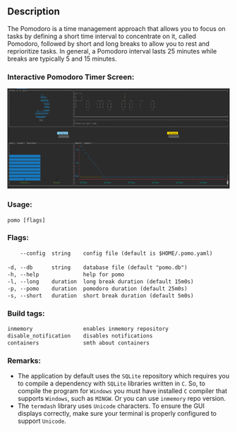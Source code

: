 ## Description
The Pomodoro is a time management approach that allows you to focus
on tasks by defining a short time interval to concentrate on it, called
Pomodoro, followed by short and long breaks to allow you to rest and
reprioritize tasks. In general, a Pomodoro interval lasts 25 minutes while
breaks are typically 5 and 15 minutes.

### Interactive Pomodoro Timer Screen:

![Pomodoro Screen](https://github.com/karapetianash/pomodoro-cli/blob/main/pomoFinalScreen.PNG "Pomodoro Screen")

### Usage:
    pomo [flags]

### Flags:

        --config  string    config file (default is $HOME/.pomo.yaml)

    -d, --db      string    database file (default "pomo.db")
    -h, --help              help for pomo
    -l, --long    duration  long break duration (default 15m0s)
    -p, --pomo    duration  pomodoro duration (default 25m0s)
    -s, --short   duration  short break duration (default 5m0s)

### Build tags:
    inmemory                enables inmemory repository
    disable_notification    disables notifications
    containers              smth about containers

### Remarks:
* The application by default uses the `SQLite` repository which requires you to compile 
a dependency with `SQLite` libraries written in `C`. So, to compile the program for
`Windows` you must have installed `C` compiler that supports `Windows`, such as `MINGW`.
Or you can use `inmemory` repo version.
* The `termdash` library uses `Unicode` characters. To ensure the GUI displays correctly, 
make sure your terminal is properly configured to support `Unicode`.